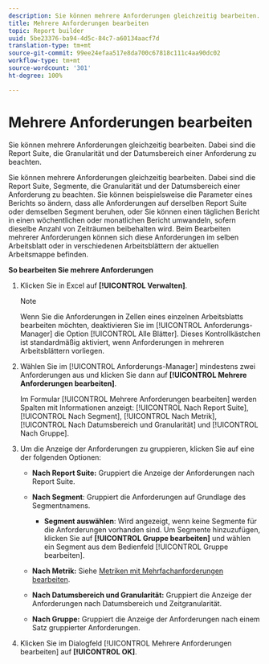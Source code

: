 ```yaml
---
description: Sie können mehrere Anforderungen gleichzeitig bearbeiten. Dabei sind die Report Suite, die Granularität und der Datumsbereich einer Anforderung zu beachten.
title: Mehrere Anforderungen bearbeiten
topic: Report builder
uuid: 5be23376-ba94-4d5c-84c7-a60134aacf7d
translation-type: tm+mt
source-git-commit: 99ee24efaa517e8da700c67818c111c4aa90dc02
workflow-type: tm+mt
source-wordcount: '301'
ht-degree: 100%

---
```



# Mehrere Anforderungen bearbeiten

Sie können mehrere Anforderungen gleichzeitig bearbeiten. Dabei sind die Report Suite, die Granularität und der Datumsbereich einer Anforderung zu beachten.

Sie können mehrere Anforderungen gleichzeitig bearbeiten. Dabei sind die Report Suite, Segmente, die Granularität und der Datumsbereich einer Anforderung zu beachten. Sie können beispielsweise die Parameter eines Berichts so ändern, dass alle Anforderungen auf derselben Report Suite oder demselben Segment beruhen, oder Sie können einen täglichen Bericht in einen wöchentlichen oder monatlichen Bericht umwandeln, sofern dieselbe Anzahl von Zeiträumen beibehalten wird. Beim Bearbeiten mehrerer Anforderungen können sich diese Anforderungen im selben Arbeitsblatt oder in verschiedenen Arbeitsblättern der aktuellen Arbeitsmappe befinden.

**So bearbeiten Sie mehrere Anforderungen**

1. Klicken Sie in Excel auf **[!UICONTROL Verwalten]**.

   >[!NOTE]
   >
   >Wenn Sie die Anforderungen in Zellen eines einzelnen Arbeitsblatts bearbeiten möchten, deaktivieren Sie im [!UICONTROL Anforderungs-Manager] die Option [!UICONTROL Alle Blätter]. Dieses Kontrollkästchen ist standardmäßig aktiviert, wenn Anforderungen in mehreren Arbeitsblättern vorliegen.

1. Wählen Sie im [!UICONTROL Anforderungs-Manager] mindestens zwei Anforderungen aus und klicken Sie dann auf **[!UICONTROL Mehrere Anforderungen bearbeiten]**.

   Im Formular [!UICONTROL Mehrere Anforderungen bearbeiten] werden Spalten mit Informationen anzeigt: [!UICONTROL Nach Report Suite], [!UICONTROL Nach Segment], [!UICONTROL Nach Metrik], [!UICONTROL Nach Datumsbereich und Granularität] und [!UICONTROL Nach Gruppe].
1. Um die Anzeige der Anforderungen zu gruppieren, klicken Sie auf eine der folgenden Optionen:

   * **Nach Report Suite:** Gruppiert die Anzeige der Anforderungen nach Report Suite.
   * **Nach Segment**: Gruppiert die Anforderungen auf Grundlage des Segmentnamens.

      * **Segment auswählen**: Wird angezeigt, wenn keine Segmente für die Anforderungen vorhanden sind. Um Segmente hinzuzufügen, klicken Sie auf **[!UICONTROL Gruppe bearbeiten]** und wählen ein Segment aus dem Bedienfeld [!UICONTROL Gruppe bearbeiten].
   * **Nach Metrik:** Siehe [Metriken mit Mehrfachanforderungen bearbeiten](/help/analyze/report-builder/manage-requests/edit-multiple-metrics.md).

   * **Nach Datumsbereich und Granularität:** Gruppiert die Anzeige der Anforderungen nach Datumsbereich und Zeitgranularität.
   * **Nach Gruppe:** Gruppiert die Anzeige der Anforderungen nach einem Satz gruppierter Anforderungen.


1. Klicken Sie im Dialogfeld [!UICONTROL Mehrere Anforderungen bearbeiten] auf **[!UICONTROL OK]**.
